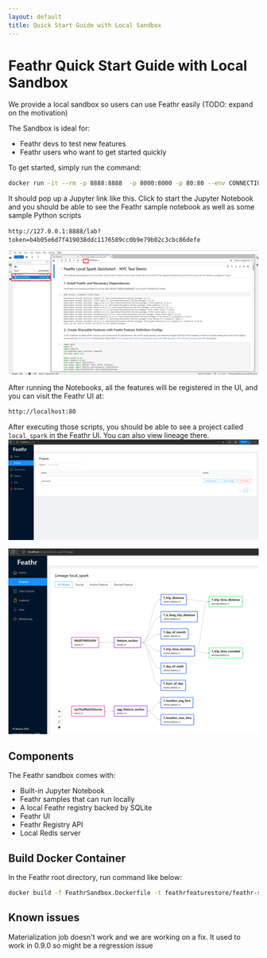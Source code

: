 ```yaml
---
layout: default
title: Quick Start Guide with Local Sandbox
---
```


# Feathr Quick Start Guide with Local Sandbox

We provide a local sandbox so users can use Feathr easily (TODO: expand on the motivation)

The Sandbox is ideal for:

- Feathr devs to test new features
- Feathr users who want to get started quickly


To get started, simply run the command:

```bash
docker run -it --rm -p 8888:8888  -p 8000:8000 -p 80:80 --env CONNECTION_STR="Server=" --env API_BASE="api/v1" -e GRANT_SUDO=yes feathrfeaturestore/feathr-sandbox
```

It should pop up a Jupyter link like this. Click to start the Jupyter Notebook and you should be able to see the Feathr sample notebook as well as some sample Python scripts

`http://127.0.0.1:8888/lab?token=b4b05e6d7f419038ddc1176589cc0b9e79b02c3cbc86defe`

![Feathr Notebook](./images/feathr-sandbox.png)


After running the Notebooks, all the features will be registered in the UI, and you can visit the Feathr UI at:

```bash
http://localhost:80
```


After executing those scripts, you should be able to see a project called `local_spark` in the Feathr UI. You can also view lineage there.
![Feathr UI](./images/feathr-sandbox-ui.png)

![Feathr UI](./images/feathr-sandbox-lineage.png)

## Components

The Feathr sandbox comes with:
- Built-in Jupyter Notebook
- Feathr samples that can run locally
- A local Feathr registry backed by SQLite
- Feathr UI
- Feathr Registry API
- Local Redis server


## Build Docker Container

In the Feathr root directory, run command like below:

```bash
docker build -f FeathrSandbox.Dockerfile -t feathrfeaturestore/feathr-sandbox .
```


## Known issues

Materialization job doesn't work and we are working on a fix. It used to work in 0.9.0 so might be a regression issue